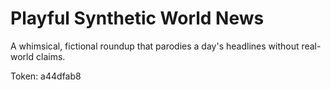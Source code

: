 # Playful Synthetic World News

A whimsical, fictional roundup that parodies a day's headlines without real-world claims.

Token: a44dfab8

## 

